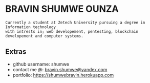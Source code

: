 # BRAVIN SHUMWE OUNZA
```
Currently a student at Zetech University pursuing a degree in Information technology
with intrests in; web developement, pentesting, blockchain developement and computer systems.
```
Extras
------

* github username: shumwe
* contact me @: bravin.shumwe@yandex.com
* portfolio: https://shumwebravin.herokuapp.com

